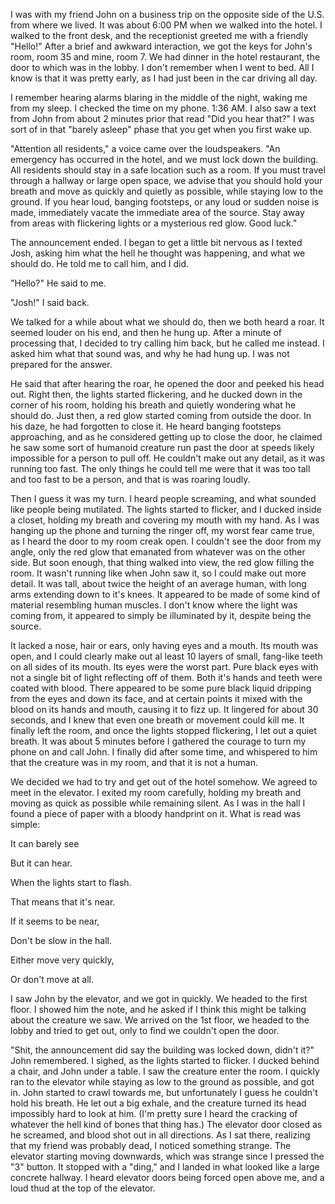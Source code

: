 I was with my friend John on a business trip on the opposite side of the U.S. from where we lived. It was about 6:00 PM when we walked into the hotel. I walked to the front desk, and the receptionist greeted me with a friendly "Hello!" After a brief and awkward interaction, we got the keys for John's room, room 35 and mine, room 7. We had dinner in the hotel restaurant, the door to which was in the lobby. I don't remember when I went to bed. All I know is that it was pretty early, as I had just been in the car driving all day.

I remember hearing alarms blaring in the middle of the night, waking me from my sleep. I checked the time on my phone. 1:36 AM. I also saw a text from John from about 2 minutes prior that read "Did you hear that?" I was sort of in that "barely asleep" phase that you get when you first wake up.

"Attention all residents," a voice came over the loudspeakers. "An emergency has occurred in the hotel, and we must lock down the building. All residents should stay in a safe location such as a room. If you must travel through a hallway or large open space, we advise that you should hold your breath and move as quickly and quietly as possible, while staying low to the ground. If you hear loud, banging footsteps, or any loud or sudden noise is made, immediately vacate the immediate area of the source. Stay away from areas with flickering lights or a mysterious red glow. Good luck."

The announcement ended. I began to get a little bit nervous as I texted Josh, asking him what the hell he thought was happening, and what we should do. He told me to call him, and I did.

"Hello?" He said to me.

"Josh!" I said back.

We talked for a while about what we should do, then we both heard a roar. It seemed louder on his end, and then he hung up. After a minute of processing that, I decided to try calling him back, but he called me instead. I asked him what that sound was, and why he had hung up. I was not prepared for the answer.

He said that after hearing the roar, he opened the door and peeked his head out. Right then, the lights started flickering, and he ducked down in the corner of his room, holding his breath and quietly wondering what he should do. Just then, a red glow started coming from outside the door. In his daze, he had forgotten to close it. He heard banging footsteps approaching, and as he considered getting up to close the door, he claimed he saw some sort of humanoid creature run past the door at speeds likely impossible for a person to pull off. He couldn't make out any detail, as it was running too fast. The only things he could tell me were that it was too tall and too fast to be a person, and that is was roaring loudly.

Then I guess it was my turn. I heard people screaming, and what sounded like people being mutilated. The lights started to flicker, and I ducked inside a closet, holding my breath and covering my mouth with my hand. As I was hanging up the phone and turning the ringer off, my worst fear came true, as I heard the door to my room creak open. I couldn't see the door from my angle, only the red glow that emanated from whatever was on the other side. But soon enough, that thing walked into view, the red glow filling the room. It wasn't running like when John saw it, so I could make out more detail. It was tall, about twice the height of an average human, with long arms extending down to it's knees. It appeared to be made of some kind of material resembling human muscles. I don't know where the light was coming from, it appeared to simply be illuminated by it, despite being the source.

It lacked a nose, hair or ears, only having eyes and a mouth. Its mouth was open, and I could clearly make out al least 10 layers of small, fang-like teeth on all sides of its mouth. Its eyes were the worst part. Pure black eyes with not a single bit of light reflecting off of them. Both it's hands and teeth were coated with blood. There appeared to be some pure black liquid dripping from the eyes and down its face, and at certain points it mixed with the blood on its hands and mouth, causing it to fizz up. It lingered for about 30 seconds, and I knew that even one breath or movement could kill me. It finally left the room, and once the lights stopped flickering, I let out a quiet breath. It was about 5 minutes before I gathered the courage to turn my phone on and call John. I finally did after some time, and whispered to him that the creature was in my room, and that it is not a human.

We decided we had to try and get out of the hotel somehow. We agreed to meet in the elevator. I exited my room carefully, holding my breath and moving as quick as possible while remaining silent. As I was in the hall I found a piece of paper with a bloody handprint on it. What is read was simple:

It can barely see

But it can hear.

When the lights start to flash.

That means that it's near.

If it seems to be near,

Don't be slow in the hall.

Either move very quickly,

Or don't move at all.

I saw John by the elevator, and we got in quickly. We headed to the first floor. I showed him the note, and he asked if I think this might be talking about the creature we saw. We arrived on the 1st floor, we headed to the lobby and tried to get out, only to find we couldn't open the door.

"Shit, the announcement did say the building was locked down, didn't it?" John remembered. I sighed, as the lights started to flicker. I ducked behind a chair, and John under a table. I saw the creature enter the room. I quickly ran to the elevator while staying as low to the ground as possible, and got in. John started to crawl towards me, but unfortunately I guess he couldn't hold his breath. He let out a big exhale, and the creature turned its head impossibly hard to look at him. (I'm pretty sure I heard the cracking of whatever the hell kind of bones that thing has.) The elevator door closed as he screamed, and blood shot out in all directions. As I sat there, realizing that my friend was probably dead, I noticed something strange. The elevator starting moving downwards, which was strange since I pressed the "3" button. It stopped with a "ding," and I landed in what looked like a large concrete hallway. I heard elevator doors being forced open above me, and a loud thud at the top of the elevator.